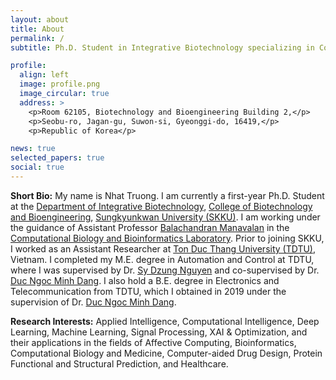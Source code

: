 ```yaml
---
layout: about
title: About
permalink: /
subtitle: Ph.D. Student in Integrative Biotechnology specializing in Computational Biology and Bioinformatics

profile:
  align: left
  image: profile.png
  image_circular: true
  address: >
    <p>Room 62105, Biotechnology and Bioengineering Building 2,</p>
    <p>Seobu-ro, Jagan-gu, Suwon-si, Gyeonggi-do, 16419,</p>
    <p>Republic of Korea</p>

news: true
selected_papers: true
social: true
---
```


**Short Bio:** My name is Nhat Truong. I am currently a first-year Ph.D. Student at the <a href="https://skb.skku.edu/eng_gene/index.do">Department of Integrative Biotechnology</a>, <a href="https://biotech.skku.edu/eng_biotech/index.do">College of Biotechnology and Bioengineering</a>, <a href="https://www.skku.edu/eng/">Sungkyunkwan University (SKKU)</a>. I am working under the guidance of Assistant Professor <a href="https://skb.skku.edu/eng_gene/faculty.do?mode=view&perId=LZStrB4DgrAqgzgNgwgGQCwGkAuArAigEQE4BCA5gHYBmMAnkQLw1A">Balachandran Manavalan</a> in the <a href="https://balalab-skku.org/">Computational Biology and Bioinformatics Laboratory</a>. Prior to joining SKKU, I worked as an Assistant Researcher at <a href="https://tdtu.edu.vn/en">Ton Duc Thang University (TDTU)</a>, Vietnam. I completed my M.E. degree in Automation and Control at TDTU, where I was supervised by Dr. <a href="https://sites.google.com/view/nguyensydzung">Sy Dzung Nguyen</a> and co-supervised by Dr. <a href="https://sites.google.com/view/dnmduc/">Duc Ngoc Minh Dang</a>. I also hold a B.E. degree in Electronics and Telecommunication from TDTU, which I obtained in 2019 under the supervision of Dr. <a href="https://sites.google.com/view/dnmduc/">Duc Ngoc Minh Dang</a>.

**Research Interests:** Applied Intelligence, Computational Intelligence, Deep Learning, Machine Learning, Signal Processing, XAI & Optimization, and their applications in the fields of Affective Computing, Bioinformatics, Computational Biology and Medicine, Computer-aided Drug Design, Protein Functional and Structural Prediction, and Healthcare.